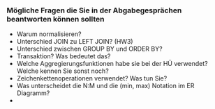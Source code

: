 ### Mögliche Fragen die Sie in der Abgabegesprächen beantworten können sollten

  * Warum normalisieren?
  * Unterschied JOIN zu LEFT JOIN? (HW3)
  * Unterschied zwischen GROUP BY und ORDER BY?
  * Transaktion? Was bedeutet das?
  * Welche Aggregierungsfunktionen habe sie bei der HÜ verwendet? Welche kennen Sie sonst noch?
  * Zeichenkettenoperationen verwendet? Was tun Sie?
  * Was unterscheidet die N:M und die (min, max) Notation im ER Diagramm?
  * 